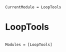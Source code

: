 ```@meta
CurrentModule = LoopTools
```

# LoopTools

```@index
```

```@autodocs
Modules = [LoopTools]
```
